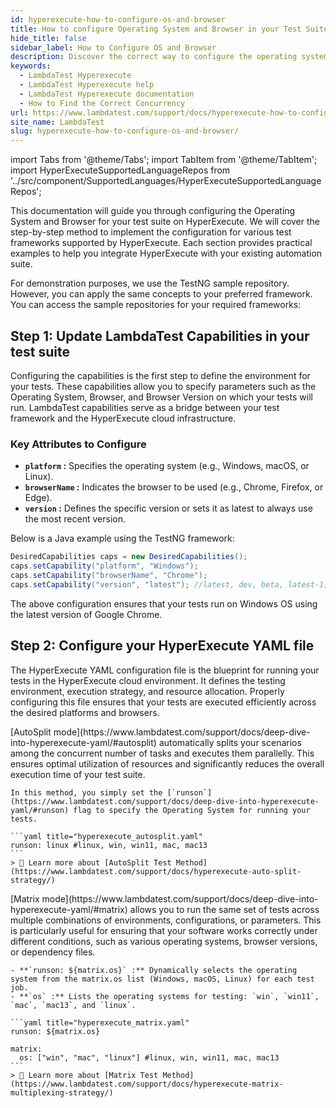 ```yaml
---
id: hyperexecute-how-to-configure-os-and-browser
title: How to configure Operating System and Browser in your Test Suite
hide_title: false
sidebar_label: How to Configure OS and Browser
description: Discover the correct way to configure the operating system and the browser capabilities in your codebase to execute in the HyperExecute platform.
keywords:
  - LambdaTest Hyperexecute
  - LambdaTest Hyperexecute help
  - LambdaTest Hyperexecute documentation
  - How to Find the Correct Concurrency 
url: https://www.lambdatest.com/support/docs/hyperexecute-how-to-configure-os-and-browser/
site_name: LambdaTest
slug: hyperexecute-how-to-configure-os-and-browser/
---
```


import Tabs from '@theme/Tabs';
import TabItem from '@theme/TabItem';
import HyperExecuteSupportedLanguageRepos from '../src/component/SupportedLanguages/HyperExecuteSupportedLanguageRepos';

<script type="application/ld+json"
      dangerouslySetInnerHTML={{ __html: JSON.stringify({
       "@context": "https://schema.org",
        "@type": "BreadcrumbList",
        "itemListElement": [{
          "@type": "ListItem",
          "position": 1,
          "name": "Home",
          "item": "https://www.lambdatest.com"
        },{
          "@type": "ListItem",
          "position": 2,
          "name": "Support",
          "item": "https://www.lambdatest.com/support/docs/"
        },{
          "@type": "ListItem",
          "position": 3,
          "name": "HyperExecute How to guides",
          "item": "https://www.lambdatest.com/support/docs/hyperexecute-how-to-configure-os-and-browser/"
        }]
      })
    }}
></script>
This documentation will guide you through configuring the Operating System and Browser for your test suite on HyperExecute. We will cover the step-by-step method to implement the configuration for various test frameworks supported by HyperExecute. Each section provides practical examples to help you integrate HyperExecute with your existing automation suite.

For demonstration purposes, we use the TestNG sample repository. However, you can apply the same concepts to your preferred framework. You can access the sample repositories for your required frameworks:
<HyperExecuteSupportedLanguageRepos />

## Step 1: Update LambdaTest Capabilities in your test suite
Configuring the capabilities is the first step to define the environment for your tests. These capabilities allow you to specify parameters such as the Operating System, Browser, and Browser Version on which your tests will run. LambdaTest capabilities serve as a bridge between your test framework and the HyperExecute cloud infrastructure.

### Key Attributes to Configure
- **`platform` :** Specifies the operating system (e.g., Windows, macOS, or Linux).
- **`browserName` :** Indicates the browser to be used (e.g., Chrome, Firefox, or Edge).
- **`version` :** Defines the specific version or sets it as latest to always use the most recent version.

Below is a Java example using the TestNG framework:
```java title="Test.java"
DesiredCapabilities caps = new DesiredCapabilities();
caps.setCapability("platform", "Windows");
caps.setCapability("browserName", "Chrome");
caps.setCapability("version", "latest"); //latest, dev, beta, latest-1, latest-2, ...
```

The above configuration ensures that your tests run on Windows OS using the latest version of Google Chrome.

## Step 2: Configure your HyperExecute YAML file
The HyperExecute YAML configuration file is the blueprint for running your tests in the HyperExecute cloud environment. It defines the testing environment, execution strategy, and resource allocation. Properly configuring this file ensures that your tests are executed efficiently across the desired platforms and browsers.

<Tabs className="docs__val" queryString="test-method">
  <TabItem value="autosplit" label="AutoSplit" default>
    [AutoSplit mode](https://www.lambdatest.com/support/docs/deep-dive-into-hyperexecute-yaml/#autosplit) automatically splits your scenarios among the concurrent number of tasks and executes them parallelly. This ensures optimal utilization of resources and significantly reduces the overall execution time of your test suite.

    In this method, you simply set the [`runson`](https://www.lambdatest.com/support/docs/deep-dive-into-hyperexecute-yaml/#runson) flag to specify the Operating System for running your tests.

    ```yaml title="hyperexecute_autosplit.yaml"
    runson: linux #linux, win, win11, mac, mac13
    ```
    > 📕 Learn more about [AutoSplit Test Method](https://www.lambdatest.com/support/docs/hyperexecute-auto-split-strategy/)
  </TabItem>

  <TabItem value="matrix" label="Matrix">
    [Matrix mode](https://www.lambdatest.com/support/docs/deep-dive-into-hyperexecute-yaml/#matrix) allows you to run the same set of tests across multiple combinations of environments, configurations, or parameters. This is particularly useful for ensuring that your software works correctly under different conditions, such as various operating systems, browser versions, or dependency files.

    - **`runson: ${matrix.os}` :** Dynamically selects the operating system from the matrix.os list (Windows, macOS, Linux) for each test job.
    - **`os` :** Lists the operating systems for testing: `win`, `win11`, `mac`, `mac13`, and `linux`.

    ```yaml title="hyperexecute_matrix.yaml"
    runson: ${matrix.os}
    
    matrix:
      os: ["win", "mac", "linux"] #linux, win, win11, mac, mac13
    ```
    > 📕 Learn more about [Matrix Test Method](https://www.lambdatest.com/support/docs/hyperexecute-matrix-multiplexing-strategy/)
  </TabItem>
</Tabs>